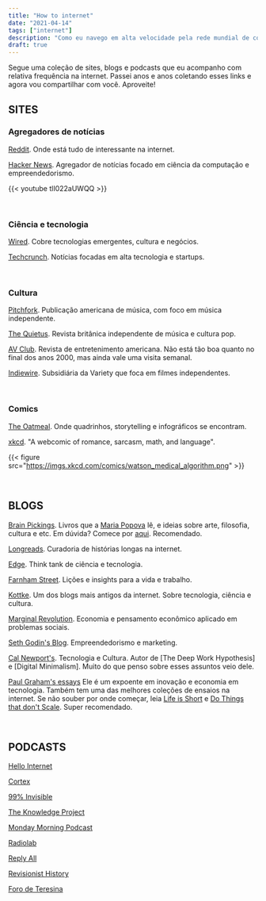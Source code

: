 ```yaml
---
title: "How to internet"
date: "2021-04-14"
tags: ["internet"]
description: "Como eu navego em alta velocidade pela rede mundial de computadores"
draft: true
---
```


Segue uma coleção de sites, blogs e podcasts que eu acompanho com relativa frequência na internet. Passei anos e anos coletando esses links e agora vou compartilhar com você. Aproveite!

## SITES

### Agregadores de notícias

[Reddit](https://old.reddit.com). Onde está tudo de interessante na internet.

[Hacker News](https://news.ycombinator.com/). Agregador de notícias focado em ciência da computação e empreendedorismo.

{{< youtube tlI022aUWQQ >}}

&nbsp;
&nbsp;

### Ciência e tecnologia

[Wired](https://www.wired.com/). Cobre tecnologias emergentes, cultura e negócios.

[Techcrunch](https://techcrunch.com/). Notícias focadas em alta tecnologia e startups.

&nbsp;
&nbsp;

### Cultura

[Pitchfork](https://pitchfork.com/). Publicação americana de música, com foco em música independente.

[The Quietus](https://thequietus.com/). Revista britânica independente de música e cultura pop.

[AV Club](https://www.avclub.com/). Revista de entretenimento americana. Não está tão boa quanto no final dos anos 2000, mas ainda vale uma visita semanal.

[Indiewire](https://www.indiewire.com/). Subsidiária da Variety que foca em filmes independentes.

&nbsp;
&nbsp;

### Comics

[The Oatmeal](https://www.theoatmeal.com/). Onde quadrinhos, storytelling e infográficos se encontram.

[xkcd](https://xkcd.com/). "A webcomic of romance, sarcasm, math, and language".

{{< figure src="https://imgs.xkcd.com/comics/watson_medical_algorithm.png" >}}

&nbsp;
&nbsp;

## BLOGS

[Brain Pickings](https://www.brainpickings.org/). Livros que a [Maria Popova](https://en.wikipedia.org/wiki/Maria_Popova) lê, e ideias sobre arte, filosofia, cultura e etc. Em dúvida? Comece por [aqui](https://www.brainpickings.org/tag/best-of/). Recomendado.

[Longreads](https://longreads.com/). Curadoria de histórias longas na internet.

[Edge](https://www.edge.org/). Think tank de ciência e tecnologia.

[Farnham Street](https://fs.blog/). Lições e insights para a vida e trabalho.

[Kottke](https://kottke.org/). Um dos blogs mais antigos da internet. Sobre tecnologia, ciência e cultura.

[Marginal Revolution](https://marginalrevolution.com/). Economia e pensamento econômico aplicado em problemas sociais.

[Seth Godin's Blog](https://seths.blog/). Empreendedorismo e marketing.

[Cal Newport's](https://www.calnewport.com/blog/). Tecnologia e Cultura. Autor de [The Deep Work Hypothesis] e [Digital Minimalism]. Muito do que penso sobre esses assuntos veio dele.

[Paul Graham's essays](http://paulgraham.com/articles.html) Ele é um expoente em inovação e economia em tecnologia. Também tem uma das melhores coleções de ensaios na internet. Se não souber por onde começar, leia [Life is Short](http://www.paulgraham.com/vb.html) e [Do Things that don't Scale](http://www.paulgraham.com/ds.html). Super recomendado.

&nbsp;
&nbsp;

## PODCASTS

[Hello Internet](https://www.hellointernet.fm/)

[Cortex](https://www.relay.fm/cortex)

[99% Invisible](https://99percentinvisible.org/)

[The Knowledge Project](https://fs.blog/knowledge-project/)

[Monday Morning Podcast](https://billburr.com/podcast/)

[Radiolab](https://www.npr.org/podcasts/452538884/radiolab)

[Reply All](https://gimletmedia.com/shows/reply-all/episodes)

[Revisionist History](https://www.revisionisthistory.org/)

[Foro de Teresina](https://piaui.folha.uol.com.br/radio-piaui/foro-de-teresina/)